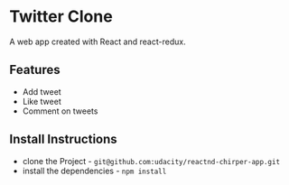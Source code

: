 # Twitter Clone
A web app created with React and react-redux.

## Features
* Add tweet
* Like tweet
* Comment on tweets


## Install Instructions

* clone the Project - `git@github.com:udacity/reactnd-chirper-app.git`
* install the dependencies - `npm install`
